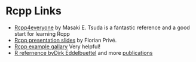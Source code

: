 # Rcpp Links

- [Rcpp4everyone](https://teuder.github.io/rcpp4everyone_en/) by Masaki E. Tsuda is a fantastic reference and a good start for learning Rcpp
- [Rcpp presentation slides](https://privefl.github.io/R-presentation/Rcpp.html) by Florian Privé.
- [Rcpp example gallary](https://gallery.rcpp.org/) Very helpful!
- [R refernence byDirk Eddelbuettel](http://dirk.eddelbuettel.com/papers/rcpp_rfinance_may2017.pdf) and more [publications](http://dirk.eddelbuettel.com/papers/)